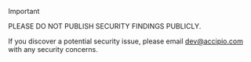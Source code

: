 > [!IMPORTANT]
> PLEASE DO NOT PUBLISH SECURITY FINDINGS PUBLICLY.

If you discover a potential security issue, please email dev@accipio.com with any security concerns.
